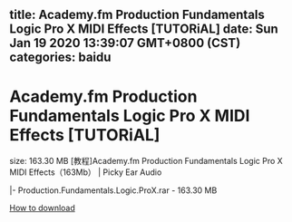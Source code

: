 
title: Academy.fm Production Fundamentals Logic Pro X MIDI Effects [TUTORiAL]
date: Sun Jan 19 2020 13:39:07 GMT+0800 (CST)    
categories: baidu
---

# Academy.fm Production Fundamentals Logic Pro X MIDI Effects [TUTORiAL]
size: 163.30 MB
 [教程]Academy.fm Production Fundamentals Logic Pro X MIDI Effects（163Mb） | Picky Ear Audio
 
|- Production.Fundamentals.Logic.ProX.rar - 163.30 MB

[How to download](https://bpcam.bemobtrk.com/go/2ceec3aa-1ca2-46d6-b9ff-aaa5c184517c?jno=5163)
